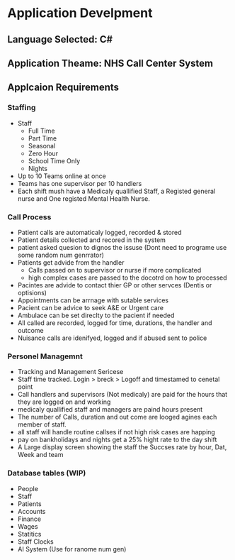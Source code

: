 # Application Develpment

## Language Selected: C#

## Application Theame: NHS Call Center System

## Applcaion Requirements

### Staffing
- Staff
  - Full Time
  - Part Time
  - Seasonal
  - Zero Hour
  - School Time Only
  - Nights
- Up to 10 Teams online at once
- Teams has one supervisor per 10 handlers
- Each shift mush have a Medicaly quallified Staff, a Registed general nurse and One registed Mental Health Nurse. 

### Call Process
- Patient calls are automaticaly logged, recorded & stored
- Patient details collected and recored in the system
- patient asked quesion to dignos the issuse (Dont need to programe use some random num genrrator)
- Patients get advide from the handler
  - Calls passed on to supervisor or nurse if more complicated
  - high complex cases are passed to the docotrd on how to processed
- Pacintes are advide to contact thier GP or other servces (Dentis or optisions)
- Appointments can be arrnage with sutable services
- Pacient can be advice to seek A&E or Urgent care 
- Ambulace can be set direclty to the pacient if needed
- All called are recorded, logged for time, durations, the handler and outcome
- Nuisance calls are idenifyed, logged and if abused sent to police

### Personel Managemnt
- Tracking and Management Sericese
- Staff time tracked. Login > breck > Logoff and timestamed to cenetal point
- Call handlers and supervisors (Not medicaly) are paid for the hours that they are logged on and working
- medicaly quallified staff and managers are paind hours present
- The number of Calls, duration and out come are looged agines each member of staff.
- all staff will handle routine callses if not high risk cases are happing
- pay on bankholidays and nights get a 25% hight rate to the day shift
- A Large display screen showing the staff the Succses rate by hour, Dat, Week and team


### Database tables (WIP)
- People
- Staff
- Patients
- Accounts
- Finance
- Wages
- Statitics
- Staff Clocks
- AI System (Use for ranome num gen)

